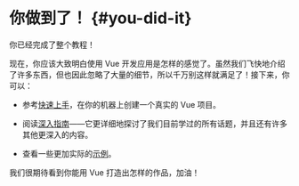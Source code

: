 # 你做到了！ {#you-did-it}

你已经完成了整个教程！

现在，你应该大致明白使用 Vue 开发应用是怎样的感觉了。虽然我们飞快地介绍了许多东西，但也因此忽略了大量的细节，所以千万别这样就满足了！接下来，你可以：

- 参考[快速上手](/guide/quick-start.html)，在你的机器上创建一个真实的 Vue 项目。

- 阅读[深入指南](/guide/essentials/application.html)——它更详细地探讨了我们目前学过的所有话题，并且还有许多其他更深入的内容。

- 查看一些更加实际的[示例](/examples/)。

我们很期待看到你能用 Vue 打造出怎样的作品，加油！
